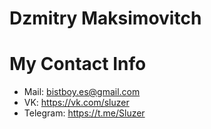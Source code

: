 # Dzmitry Maksimovitch
# My Contact Info
* Mail: bistboy.es@gmail.com
* VK: https://vk.com/sluzer
* Telegram: https://t.me/Sluzer